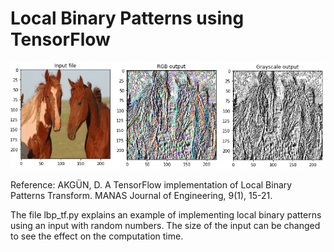 # Local Binary Patterns using TensorFlow
![alt text](images/lpb_rgb_gray.png)

Reference:
AKGÜN, D. A TensorFlow implementation of Local Binary Patterns Transform. MANAS Journal of Engineering, 9(1), 15-21.  

The file lbp_tf.py explains an example of implementing local binary patterns using an input with random numbers. The size of the input can be changed to see the effect on the computation time.
